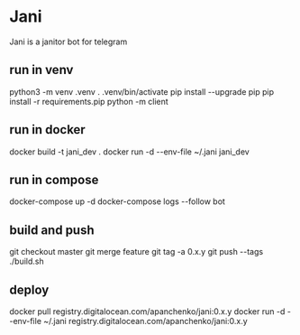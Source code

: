 # Jani

Jani is a janitor bot for telegram

## run in venv

python3 -m venv .venv
. .venv/bin/activate
pip install --upgrade pip
pip install -r requirements.pip
python -m client

## run in docker

docker build -t jani_dev .
docker run -d --env-file ~/.jani jani_dev

## run in compose

docker-compose up -d
docker-compose logs --follow bot

## build and push

git checkout master
git merge feature
git tag -a 0.x.y
git push --tags
./build.sh

## deploy

docker pull registry.digitalocean.com/apanchenko/jani:0.x.y
docker run -d --env-file ~/.jani registry.digitalocean.com/apanchenko/jani:0.x.y

